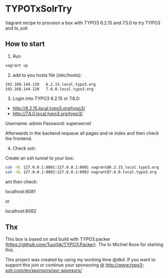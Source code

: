 # TYPOTxSolrTry

Vagrant recipe to provsion a box with TYPO3 6.2.15 and 7.5.0 to try TYPO3 and tx_solr

## How to start

1. Run 

```bash
vagrant up
```

2. add to you hosts file (/etc/hosts):

```bash
192.168.144.120   6.2.15.local.typo3.org
192.168.144.120   7.6.0.local.typo3.org
```

3. Login into TYPO3 6.2.15 or 7.6.0:

* http://6.2.15.local.typo3.org/typo3/
* http://7.6.0.local.typo3.org/typo3/


Username: admin
Password: supersecret

Afterwards in the backend requeue all pages and re index and then check the frontend.


4. Check solr:

Create an ssh tunnel to your box:

```bash
ssh -NL 127.0.0.1:8081:127.0.0.1:8081 vagrant@6.2.15.local.typo3.org
ssh -NL 127.0.0.1:8082:127.0.0.1:8082 vagrant@7.6.0.local.typo3.org
```

ant then check:

localhost:8081

or

localhost:8082


## Thx

This box is based on and build with TYPO3.packer (https://github.com/Tuurlijk/TYPO3.Packer).
Thx to Michiel Roos for starting this.

This project was created by using my working time @dkd. If you want to support this join or
continue your sponsoring @ http://www.typo3-solr.com/en/sponsors/our-sponsors/


